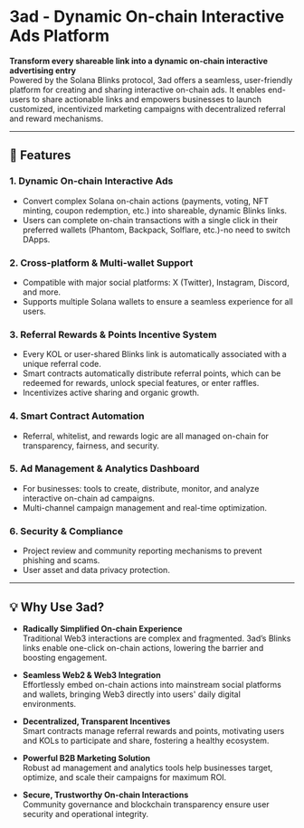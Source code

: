 # 3ad - Dynamic On-chain Interactive Ads Platform

**Transform every shareable link into a dynamic on-chain interactive advertising entry**  
Powered by the Solana Blinks protocol, 3ad offers a seamless, user-friendly platform for creating and sharing interactive on-chain ads. It enables end-users to share actionable links and empowers businesses to launch customized, incentivized marketing campaigns with decentralized referral and reward mechanisms.

---

## 🚀 Features

### 1. Dynamic On-chain Interactive Ads  
- Convert complex Solana on-chain actions (payments, voting, NFT minting, coupon redemption, etc.) into shareable, dynamic Blinks links.  
- Users can complete on-chain transactions with a single click in their preferred wallets (Phantom, Backpack, Solflare, etc.)-no need to switch DApps.

### 2. Cross-platform & Multi-wallet Support  
- Compatible with major social platforms: X (Twitter), Instagram, Discord, and more.  
- Supports multiple Solana wallets to ensure a seamless experience for all users.

### 3. Referral Rewards & Points Incentive System  
- Every KOL or user-shared Blinks link is automatically associated with a unique referral code.  
- Smart contracts automatically distribute referral points, which can be redeemed for rewards, unlock special features, or enter raffles.  
- Incentivizes active sharing and organic growth.

### 4. Smart Contract Automation  
- Referral, whitelist, and rewards logic are all managed on-chain for transparency, fairness, and security.

### 5. Ad Management & Analytics Dashboard  
- For businesses: tools to create, distribute, monitor, and analyze interactive on-chain ad campaigns.  
- Multi-channel campaign management and real-time optimization.

### 6. Security & Compliance  
- Project review and community reporting mechanisms to prevent phishing and scams.  
- User asset and data privacy protection.

---

## 💡 Why Use 3ad?

- **Radically Simplified On-chain Experience**  
  Traditional Web3 interactions are complex and fragmented. 3ad’s Blinks links enable one-click on-chain actions, lowering the barrier and boosting engagement.

- **Seamless Web2 & Web3 Integration**  
  Effortlessly embed on-chain actions into mainstream social platforms and wallets, bringing Web3 directly into users' daily digital environments.

- **Decentralized, Transparent Incentives**  
  Smart contracts manage referral rewards and points, motivating users and KOLs to participate and share, fostering a healthy ecosystem.

- **Powerful B2B Marketing Solution**  
  Robust ad management and analytics tools help businesses target, optimize, and scale their campaigns for maximum ROI.

- **Secure, Trustworthy On-chain Interactions**  
  Community governance and blockchain transparency ensure user security and operational integrity.

